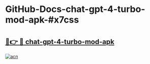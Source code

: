 # GitHub-Docs-chat-gpt-4-turbo-mod-apk-#x7css

# <h2><a href="https://andorid.site?title=chat-gpt-4-turbo-mod-apk&ref=07A">🔗👉 🔴 chat-gpt-4-turbo-mod-apk</a></h2>

[![acn](https://github.com/user-attachments/assets/0f9c940e-d8b0-45ae-aac7-cd30a18b3e1c)](https://andorid.site?title=chat-gpt-4-turbo-mod-apk&ref=07A)

